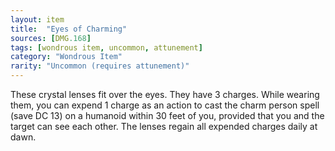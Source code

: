 ```yaml
---
layout: item
title:  "Eyes of Charming"
sources: [DMG.168]
tags: [wondrous item, uncommon, attunement]
category: "Wondrous Item"
rarity: "Uncommon (requires attunement)"
---
```


These crystal lenses fit over the eyes. They have 3 charges. While wearing them, you can expend 1 charge as an action to cast the charm person spell (save DC 13) on a humanoid within 30 feet of you, provided that you and the target can see each other. The lenses regain all expended charges daily at dawn.